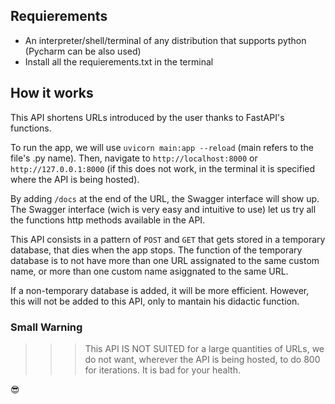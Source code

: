 ## Requierements
  * An interpreter/shell/terminal of any distribution that supports python (Pycharm can be also used)
  * Install all the requierements.txt in the terminal

## How it works
This API shortens URLs introduced by the user thanks to FastAPI's functions.

To run the app, we will use `uvicorn main:app --reload` (main refers to the file's .py name). Then, navigate to `http://localhost:8000` or `http://127.0.0.1:8000` (if this does not work, in the terminal it is specified where the API is being hosted).

By adding `/docs` at the end of the URL, the Swagger interface will show up. The Swagger interface (wich is very easy and intuitive to use) let us try all the functions http methods available in the API.

This API consists in a pattern of `POST` and `GET` that gets stored in a temporary database, that dies when the app stops. The function of the temporary database is to not have more than one URL assignated to the same custom name, or more than one custom name asiggnated to the same URL. 

If a non-temporary database is added, it will be more efficient. However, this will not be added to this API, only to mantain his didactic function.

### Small Warning
>>>   This API IS NOT SUITED for a large quantities of URLs, we do not want, wherever the API is being hosted, to do 800 for iterations. It is bad for your health.

😎
